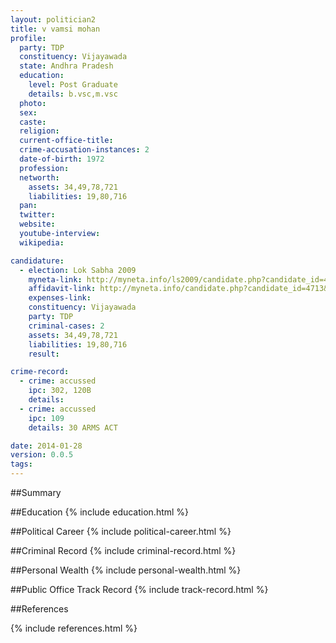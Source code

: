 ```yaml
---
layout: politician2
title: v vamsi mohan
profile: 
  party: TDP
  constituency: Vijayawada
  state: Andhra Pradesh
  education: 
    level: Post Graduate
    details: b.vsc,m.vsc
  photo: 
  sex: 
  caste: 
  religion: 
  current-office-title: 
  crime-accusation-instances: 2
  date-of-birth: 1972
  profession: 
  networth: 
    assets: 34,49,78,721
    liabilities: 19,80,716
  pan: 
  twitter: 
  website: 
  youtube-interview: 
  wikipedia: 

candidature: 
  - election: Lok Sabha 2009
    myneta-link: http://myneta.info/ls2009/candidate.php?candidate_id=4713
    affidavit-link: http://myneta.info/candidate.php?candidate_id=4713&scan=original
    expenses-link: 
    constituency: Vijayawada 
    party: TDP
    criminal-cases: 2
    assets: 34,49,78,721
    liabilities: 19,80,716
    result:  

crime-record: 
  - crime: accussed
    ipc: 302, 120B
    details:  
  - crime: accussed
    ipc: 109
    details: 30 ARMS ACT 

date: 2014-01-28
version: 0.0.5
tags: 
---
```

##Summary


##Education
{% include education.html %}


##Political Career
{% include political-career.html %}


##Criminal Record
{% include criminal-record.html %}


##Personal Wealth
{% include personal-wealth.html %}


##Public Office Track Record
{% include track-record.html %}


##References


{% include references.html %}